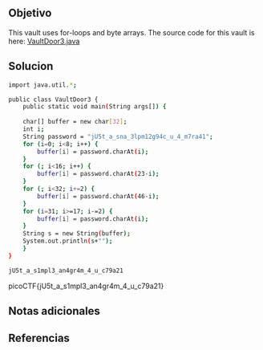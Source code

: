 ## Objetivo
This vault uses for-loops and byte arrays. The source code for this vault is here: [VaultDoor3.java](https://jupiter.challenges.picoctf.org/static/a4018cec1446761cb2e8cce05db925fa/VaultDoor3.java)
## Solucion
```bash
import java.util.*;

public class VaultDoor3 {
    public static void main(String args[]) {
 
    char[] buffer = new char[32];
    int i;
    String password = "jU5t_a_sna_3lpm12g94c_u_4_m7ra41";
    for (i=0; i<8; i++) {
        buffer[i] = password.charAt(i);
    }
    for (; i<16; i++) {
        buffer[i] = password.charAt(23-i);
    }
    for (; i<32; i+=2) {
        buffer[i] = password.charAt(46-i);
    }
    for (i=31; i>=17; i-=2) {
        buffer[i] = password.charAt(i);
    }
    String s = new String(buffer);
    System.out.println(s+"");
    }
}

jU5t_a_s1mpl3_an4gr4m_4_u_c79a21


```
picoCTF{jU5t_a_s1mpl3_an4gr4m_4_u_c79a21}
## Notas adicionales

## Referencias